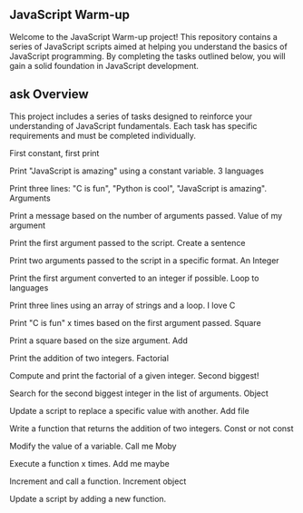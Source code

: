 ## JavaScript Warm-up
Welcome to the JavaScript Warm-up project! This repository contains a series of JavaScript scripts aimed at helping you understand the basics of JavaScript programming. By completing the tasks outlined below, you will gain a solid foundation in JavaScript development.

## ask Overview
This project includes a series of tasks designed to reinforce your understanding of JavaScript fundamentals. Each task has specific requirements and must be completed individually.

First constant, first print

Print "JavaScript is amazing" using a constant variable.
3 languages

Print three lines: "C is fun", "Python is cool", "JavaScript is amazing".
Arguments

Print a message based on the number of arguments passed.
Value of my argument

Print the first argument passed to the script.
Create a sentence

Print two arguments passed to the script in a specific format.
An Integer

Print the first argument converted to an integer if possible.
Loop to languages

Print three lines using an array of strings and a loop.
I love C

Print "C is fun" x times based on the first argument passed.
Square

Print a square based on the size argument.
Add

Print the addition of two integers.
Factorial

Compute and print the factorial of a given integer.
Second biggest!

Search for the second biggest integer in the list of arguments.
Object

Update a script to replace a specific value with another.
Add file

Write a function that returns the addition of two integers.
Const or not const

Modify the value of a variable.
Call me Moby

Execute a function x times.
Add me maybe

Increment and call a function.
Increment object

Update a script by adding a new function.
